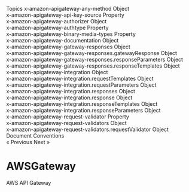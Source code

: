 Topics
x-amazon-apigateway-any-method Object <br />
x-amazon-apigateway-api-key-source Property <br />
x-amazon-apigateway-authorizer Object <br />
x-amazon-apigateway-authtype Property <br />
x-amazon-apigateway-binary-media-types Property <br />
x-amazon-apigateway-documentation Object <br />
x-amazon-apigateway-gateway-responses Object <br />
x-amazon-apigateway-gateway-responses.gatewayResponse Object <br />
x-amazon-apigateway-gateway-responses.responseParameters Object <br />
x-amazon-apigateway-gateway-responses.responseTemplates Object <br />
x-amazon-apigateway-integration Object <br />
x-amazon-apigateway-integration.requestTemplates Object <br />
x-amazon-apigateway-integration.requestParameters Object <br />
x-amazon-apigateway-integration.responses Object <br />
x-amazon-apigateway-integration.response Object <br />
x-amazon-apigateway-integration.responseTemplates Object <br />
x-amazon-apigateway-integration.responseParameters Object <br />
x-amazon-apigateway-request-validator Property <br />
x-amazon-apigateway-request-validators Object <br />
x-amazon-apigateway-request-validators.requestValidator Object <br />
Document Conventions <br />
« Previous Next »

# AWSGateway
AWS API Gateway
